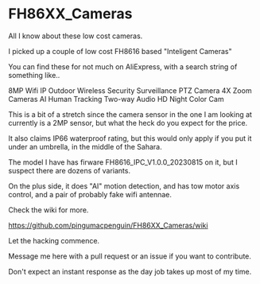 # FH86XX_Cameras
All I know about these low cost cameras. 

I picked up a couple of low cost  FH8616  based "Inteligent Cameras" 

You can find these for not much on AliExpress, with a search string of something like..

8MP Wifi IP Outdoor Wireless Security Surveillance PTZ Camera 4X Zoom Cameras AI Human Tracking Two-way Audio HD Night Color Cam

This is a bit of a stretch since the camera sensor in the one I am looking at currently is a 2MP sensor, but what the heck do you expect for the price. 

It also claims IP66 waterproof rating, but this would only apply if you put it under an umbrella, in the middle of the Sahara. 

The model I have has firware FH8616_IPC_V1.0.0_20230815 on it, but I suspect there are dozens of variants. 

On the plus side, it does "AI" motion detection, and has tow motor axis control, and a pair of probably fake wifi antennae. 

Check the wiki for more. 

https://github.com/pingumacpenguin/FH86XX_Cameras/wiki

Let the hacking commence. 

Message me here with a pull request or an issue if you want to contribute. 

Don't expect an instant response as the day job takes up most of my time. 

